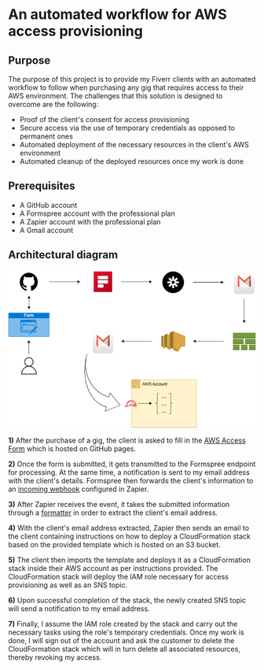 # An automated workflow for AWS access provisioning

## Purpose

The purpose of this project is to provide my Fiverr clients with an automated workflow to follow when purchasing any gig that requires access to their AWS environment. The challenges that this solution is designed to overcome are the following:

* Proof of the client's consent for access provisioning
* Secure access via the use of temporary credentials as opposed to permanent ones
* Automated deployment of the necessary resources in the client's AWS environment 
* Automated cleanup of the deployed resources once my work is done

## Prerequisites

* A GitHub account 
* A Formspree account with the professional plan
* A Zapier account with the professional plan
* A Gmail account

## Architectural diagram

![Diagram](images/aws-access-form-workflow.png)

**1)** After the purchase of a gig, the client is asked to fill in the [AWS Access Form](https://nick22d.github.io/aws-access-form/) which is hosted on GitHub pages.

**2)** Once the form is submitted, it gets transmitted to the Formspree endpoint for processing. At the same time, a notification is sent to my email address with the client's details. Formspree then forwards the client's information to an [incoming webhook](https://help.formspree.io/hc/en-us/articles/360036624813-Connecting-a-form-to-Zapier#:~:text=The%20first%20thing%20to%20do%20is%20to%20open,to%20events%20sent%20from%20Formspree%20on%20each%20submission) configured in Zapier. 

**3)** After Zapier receives the event, it takes the submitted information through a [formatter](https://help.zapier.com/hc/en-us/articles/8496312326285-Extract-data-in-Zaps#h_01HKMBZEYQZMPZGCCNV93A4MTM) in order to extract the client's email address.

**4)** With the client's email address extracted, Zapier then sends an email to the client containing instructions on how to deploy a CloudFormation stack based on the provided template which is hosted on an S3 bucket.

**5)** The client then imports the template and deploys it as a CloudFormation stack inside their AWS account as per instructions provided. The CloudFormation stack will deploy the IAM role necessary for access provisioning as well as an SNS topic.

**6)** Upon successful completion of the stack, the newly created SNS topic will send a notification to my email address.

**7)** Finally, I assume the IAM role created by the stack and carry out the necessary tasks using the role's temporary credentials. Once my work is done, I will sign out of the account and ask the customer to delete the CloudFormation stack which will in turn delete all associated resources, thereby revoking my access. 

